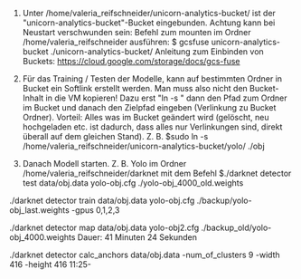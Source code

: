 1. Unter /home/valeria_reifschneider/unicorn-analytics-bucket/ ist der "unicorn-analytics-bucket"-Bucket eingebunden.
Achtung kann bei Neustart verschwunden sein: Befehl zum mounten im Ordner /home/valeria_reifschneider ausführen: 
$ gcsfuse unicorn-analytics-bucket ./unicorn-analytics-bucket/
Anleitung zum Einbinden von Buckets: https://cloud.google.com/storage/docs/gcs-fuse

2. Für das Training / Testen der Modelle, kann auf bestimmten Ordner in Bucket ein Softlink erstellt werden. Man muss also nicht den Bucket-Inhalt in die VM kopieren!
Dazu erst "ln -s " dann den Pfad zum Ordner im Bucket und danach den Zielpfad eingeben (Verlinkung zu Bucket Ordner).
Vorteil: Alles was im Bucket geändert wird (gelöscht, neu hochgeladen etc. ist dadurch, dass alles nur Verlinkungen sind, direkt überall auf dem gleichen Stand).
Z. B. $sudo ln -s /home/valeria_reifschneider/unicorn-analytics-bucket/yolo/ ./obj

3. Danach Modell starten.
Z. B. Yolo im Ordner /home/valeria_reifschneider/darknet mit dem Befehl 
$./darknet detector test data/obj.data yolo-obj.cfg ./yolo-obj_4000_old.weights


./darknet detector train data/obj.data yolo-obj.cfg ./backup/yolo-obj_last.weights -gpus 0,1,2,3

./darknet detector map data/obj.data yolo-obj2.cfg ./backup_old/yolo-obj_4000.weights
Dauer: 41 Minuten 24 Sekunden

./darknet detector calc_anchors data/obj.data -num_of_clusters 9 -width 416 -height 416
11:25-
